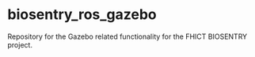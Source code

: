 # biosentry_ros_gazebo
Repository for the Gazebo related functionality for the FHICT BIOSENTRY project.
